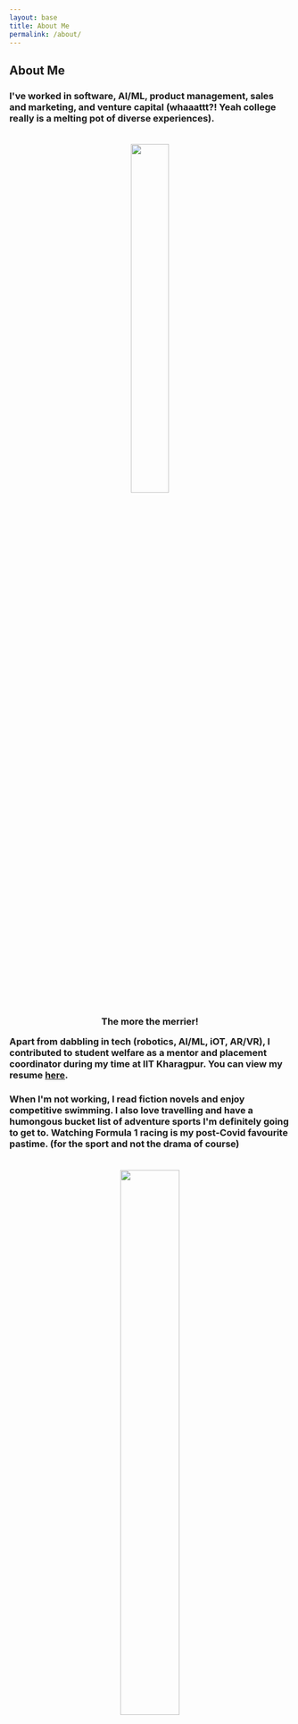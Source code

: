 ```yaml
---
layout: base
title: About Me
permalink: /about/
---
```


<h2> About Me </h2>
<h3>
I've worked in software, AI/ML, product management, sales and marketing, and venture capital
(whaaattt?! Yeah college really is a melting pot of diverse experiences).
<br><br>
<center><figure>
    <img src="https://media.tenor.com/9emiOeoS-nQAAAAC/im-doin-all-this-stuff-randy-marsh.gif" width="40%" height="40%">
    <figcaption>The more the merrier!</figcaption>
</figure></center>
Apart from dabbling in tech (robotics, AI/ML, iOT, AR/VR), I contributed to student welfare as a mentor and placement coordinator during my time at IIT Kharagpur.
You can view my resume <a href = "https://drive.google.com/file/d/1hMEdLyj22dtTmAF4wwx8pblnzqC76GMS/view?usp=sharing" target="_blank">here</a>.
</h3>

<h3>
When I'm not working, I read fiction novels and enjoy competitive swimming.
I also love travelling and have a humongous bucket list of adventure sports I'm definitely going to get to.
Watching Formula 1 racing is my post-Covid favourite pastime. (for the sport and not the drama of course)
<br><br>
<center><figure>
    <img src="https://media.tenor.com/LjMTnpM6bggAAAAC/angry-birds-chick-oooh-drama.gif" width="50%" height="50%">
    <figcaption>Just kidding, I stan the sport.</figcaption>
</figure></center>
As a member of the LGBTQIA+🌈 community and a woman in STEM, I aim to increase representation and inclusivity through conscious thought and action.
</h3>
